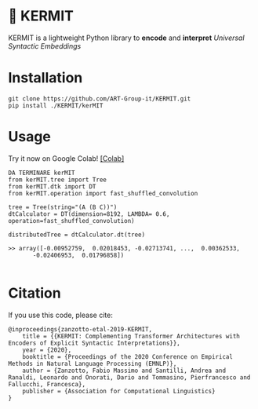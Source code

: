 # 🐸 KERMIT

KERMIT is a lightweight Python library to **encode** and **interpret** *Universal Syntactic Embeddings*

# Installation
```
git clone https://github.com/ART-Group-it/KERMIT.git 
pip install ./KERMIT/kerMIT
```
# Usage

Try it now on Google Colab! [[Colab]](https://drive.google.com/file/d/1Dab_eR_c2Ko7OQUwjjgpY8vrFF3WSPaI/view?usp=sharing)

```
DA TERMINARE kerMIT
from kerMIT.tree import Tree
from kerMIT.dtk import DT
from kerMIT.operation import fast_shuffled_convolution

tree = Tree(string="(A (B C))")
dtCalculator = DT(dimension=8192, LAMBDA= 0.6, operation=fast_shuffled_convolution)

distributedTree = dtCalculator.dt(tree)

>> array([-0.00952759,  0.02018453, -0.02713741, ...,  0.00362533,
       -0.02406953,  0.01796858])
       
```
# Citation
If you use this code, please cite:
```
@inproceedings{zanzotto-etal-2019-KERMIT,
    title = {{KERMIT: Complementing Transformer Architectures with Encoders of Explicit Syntactic Interpretations}},
    year = {2020},
    booktitle = {Proceedings of the 2020 Conference on Empirical Methods in Natural Language Processing (EMNLP)},
    author = {Zanzotto, Fabio Massimo and Santilli, Andrea and Ranaldi, Leonardo and Onorati, Dario and Tommasino, Pierfrancesco and Fallucchi, Francesca},
    publisher = {Association for Computational Linguistics}
}
```


